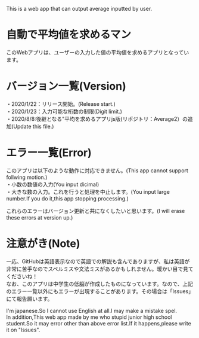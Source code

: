 This is a web app that can output average inputted by user.

# 自動で平均値を求めるマン
このWebアプリは、ユーザーの入力した値の平均値を求めるアプリとなっています。

# バージョン一覧(Version)
・2020/1/22：リリース開始。(Release start.)<br>
・2020/1/23：入力可能な桁数の制限(Digit limit.)<br>
・2020/8/8:後継となる"平均を求めるアプリjs版(リポジトリ：Average2）の追加(Update this file.)

# エラー一覧(Error)
このアプリは以下のような動作に対応できません。(This app cannot support follwing motion.)<br>
・小数の数値の入力(You input dicimal)<br>
・大きな数の入力。これを行うと処理を中止します。(You input large number.If you do it,this app stopping processing.)<br>

これらのエラーはバージョン更新と共になくしたいと思います。(I will erase these errors at version up.)

# 注意がき(Note)
一応、GitHubは英語表示なので英語での解説も含んでありますが、私は英語が非常に苦手なのでスペルミスや文法ミスがあるかもしれません。暖かい目で見てくださいね！<br>
なお、このアプリは中学生の低脳が作成したものになっています。なので、上記のエラー一覧以外にもエラーが出現することがあります。その場合は「Issues」にて報告願います。

I'm japanese.So I cannot use English at all.I may make a mistake spel.<br>
In addition,This web app made by me who stupid junior high school student.So it may error other than above error list.If it happens,please write it on "Issues".
